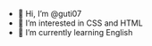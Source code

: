 - 👋 Hi, I’m @guti07
- 👀 I’m interested in CSS and HTML
- 🌱 I’m currently learning English
<!---
guti07/guti07 is a ✨ special ✨ repository because its `README.md` (this file) appears on your GitHub profile.
You can click the Preview link to take a look at your changes.
--->
